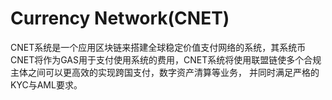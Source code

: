 # Currency Network(CNET)

CNET系统是一个应用区块链来搭建全球稳定价值支付网络的系统，其系统币CNET将作为GAS用于支付使用系统的费用，CNET系统将使用联盟链使多个合规主体之间可以更高效的实现跨国支付，数字资产清算等业务， 并同时满足严格的KYC与AML要求。

